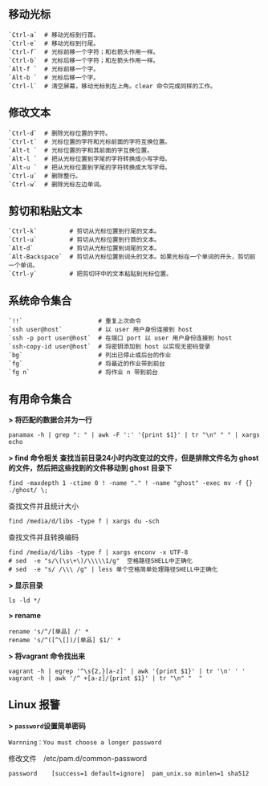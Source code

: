 ## 移动光标

    `Ctrl-a`  # 移动光标到行首。
    `Ctrl-e`  # 移动光标到行尾。
    `Ctrl-f`  # 光标前移一个字符；和右箭头作用一样。
    `Ctrl-b`  # 光标后移一个字符；和左箭头作用一样。
    `Alt-f `  # 光标前移一个字。
    `Alt-b `  # 光标后移一个字。
    `Ctrl-l`  # 清空屏幕，移动光标到左上角。clear 命令完成同样的工作。

## 修改文本

    `Ctrl-d`  # 删除光标位置的字符。
    `Ctrl-t`  # 光标位置的字符和光标前面的字符互换位置。
    `Alt-t `  # 光标位置的字和其前面的字互换位置。
    `Alt-l `  # 把从光标位置到字尾的字符转换成小写字母。
    `Alt-u `  # 把从光标位置到字尾的字符转换成大写字母。
    `Ctrl-u`  # 删除整行。
    `Ctrl-w`  # 删除光标左边单词。

## 剪切和粘贴文本

    `Ctrl-k`         # 剪切从光标位置到行尾的文本。
    `Ctrl-u`         # 剪切从光标位置到行首的文本。
    `Alt-d`          # 剪切从光标位置到词尾的文本。
    `Alt-Backspace`  # 剪切从光标位置到词头的文本。如果光标在一个单词的开头，剪切前一个单词。
    `Ctrl-y`         # 把剪切环中的文本粘贴到光标位置。

## 系统命令集合

```
`!!`                     # 重复上次命令
`ssh user@host`          # 以 user 用户身份连接到 host
`ssh -p port user@host`  # 在端口 port 以 user 用户身份连接到 host
`ssh-copy-id user@host`  # 将密钥添加到 host 以实现无密码登录
`bg`                     # 列出已停止或后台的作业
`fg`                     # 将最近的作业带到前台
`fg n`                   # 将作业 n 带到前台
```

## 有用命令集合

**> 将匹配的数据合并为一行**

    panamax -h | grep ": " | awk -F ':' '{print $1}' | tr "\n" " " | xargs echo

**> find 命令相关 
查找当前目录24小时内改变过的文件，但是排除文件名为 ghost 的文件，然后把这些找到的文件移动到 ghost 目录下**

    find -maxdepth 1 -ctime 0 ! -name "." ! -name "ghost" -exec mv -f {} ./ghost/ \;

查找文件并且统计大小

    find /media/d/libs -type f | xargs du -sch

查找文件并且转换编码

    find /media/d/libs -type f | xargs enconv -x UTF-8
    # sed  -e "s/\(\s\+\)/\\\\\1/g"  空格路径SHELL中正确化
    # sed  -e "s/ /\\\ /g" | less 单个空格简单处理路径SHELL中正确化



**> 显示目录**

    ls -ld */

**> rename**

    rename 's/^/[单品] /' *
    rename 's/^([^\[])/[单品] $1/' *

**> 将vagrant 命令找出来**

    vagrant -h | egrep '^\s{2,}[a-z]' | awk '{print $1}' | tr '\n' ' '
    vagrant -h | awk '/^ +[a-z]/{print $1}' | tr "\n" "  "

## Linux 报警
**> `password`设置简单密码**

    Warnning：You must choose a longer password

修改文件　/etc/pam.d/common-password

    password    [success=1 default=ignore]  pam_unix.so minlen=1 sha512